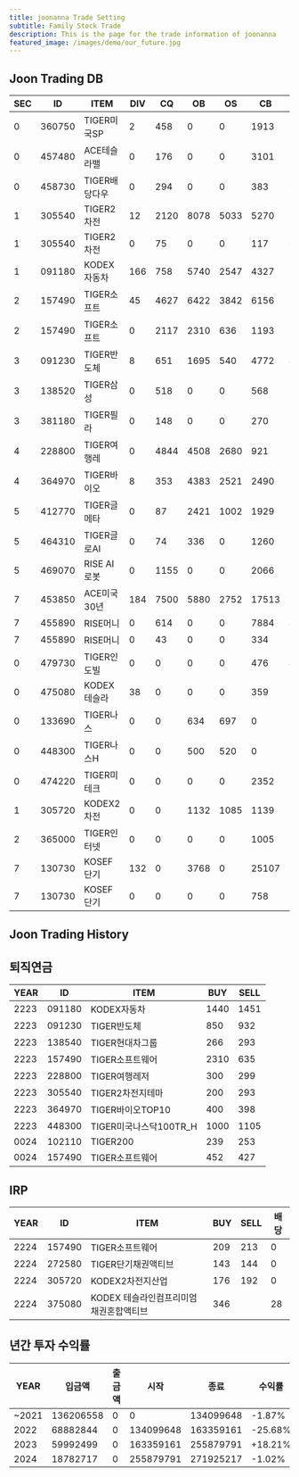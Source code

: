 ```yaml
---
title: joonanna Trade Setting
subtitle: Family Stock Trade
description: This is the page for the trade information of joonanna
featured_image: /images/demo/our_future.jpg
---
```

## Joon Trading DB

|SEC|ID|ITEM |DIV|CQ|OB|OS|CB|CS|
|---|--|-----|---|--|--|--|--|--|
|0|360750|TIGER미국SP|2|458|0|0|1913|1030|
|0|457480|ACE테슬라밸|0|176|0|0|3101|3190|
|0|458730|TIGER배당다우|0|294|0|0|383|0|
|1|305540|TIGER2차전|12|2120|8078|5033|5270|3793|
|1|305540|TIGER2차전|0|75|0|0|117|0|
|1|091180|KODEX자동차|166|758|5740|2547|4327|6480|
|2|157490|TIGER소프트|45|4627|6422|3842|6156|3312|
|2|157490|TIGER소프트|0|2117|2310|636|1193|1168|
|3|091230|TIGER반도체|8|651|1695|540|4772|4202|
|3|138520|TIGER삼성|0|518|0|0|568|0|
|3|381180|TIGER필라|0|148|0|0|270|0|
|4|228800|TIGER여행레|0|4844|4508|2680|921|655|
|4|364970|TIGER바이오|8|353|4383|2521|2490|3942|
|5|412770|TIGER글메타|0|87|2421|1002|1929|3433|
|5|464310|TIGER글로AI|0|74|336| 0|1260|1607|
|5|469070|RISE AI로봇|0|1155|0|0|2066|1012|
|7|453850|ACE미국30년|184|7500|5880|2752|17513|14555|
|7|455890|RISE머니|0|614|0|0|7884|4632|
|7|455890|RISE머니|0|43|0|0|334|106|
|0|479730|TIGER인도빌|0|0|0|0|476|493|
|0|475080|KODEX테슬라|38|0|0|0|359|338|
|0|133690|TIGER나스|0|0|634|697|0|0|
|0|448300|TIGER나스H|0|0|500|520|0|0|
|0|474220|TIGER미테크|0|0|0|0|2352|2409|
|1|305720|KODEX2차전|0|0|1132|1085|1139|1161|
|2|365000|TIGER인터넷|0|0|0|0|1005|1012|
|7|130730|KOSEF단기|132|0|3768|0|25107|28818|
|7|130730|KOSEF단기|0|0|0|0|758|740|

## Joon Trading History
## 퇴직연금
|YEAR|ID|ITEM |BUY|SELL|
|----|--|-----|---|----|
|2223|091180|KODEX자동차|1440|1451|
|2223|091230|TIGER반도체|850|932|
|2223|138540|TIGER현대차그룹|266|293|
|2223|157490|TIGER소프트웨어|2310|635|
|2223|228800|TIGER여행레저|300|299|
|2223|305540|TIGER2차전지테마|200|293|
|2223|364970|TIGER바이오TOP10|400|398|
|2223|448300|TIGER미국나스닥100TR_H|1000|1105|
|0024|102110|TIGER200|239|253| 
|0024|157490|TIGER소프트웨어|452|427|

## IRP
|YEAR|ID|ITEM |BUY|SELL|배당|
|----|--|-----|---|----|--|
|2224|157490|TIGER소프트웨어|209|213|0|
|2224|272580|TIGER단기채권액티브|143|144|0| 
|2224|305720|KODEX2차전지산업|176|192|0|
|2224|375080|KODEX 테슬라인컴프리미엄채권혼합액티브|346||28|



## 년간 투자 수익률
|YEAR|입금액|출금액|시작|종료|수익률|
|----|--|-----|---|----|--|
|~2021|136206558|0|0|134099648|-1.87%|
|2022|68882844|0|134099648|163359161|-25.68%| 
|2023|59992499|0|163359161|255879791|+18.21%|
|2024|18782717|0|255879791|271925217|-1.02%|







